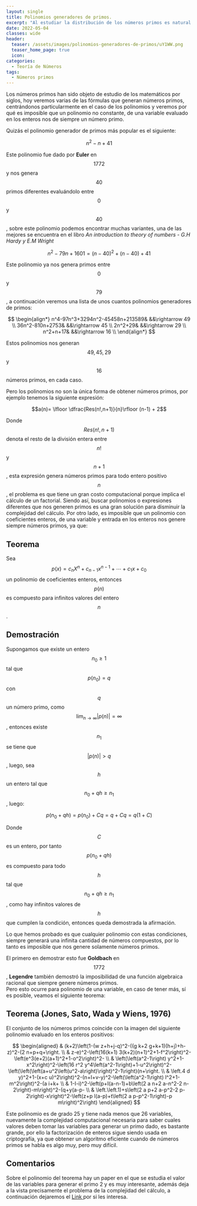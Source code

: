 ```yaml
---
layout: single
title: Polinomios generadores de primos.
excerpt: "Al estudiar la distribución de los números primos es natural preguntarnos si es posible que un polinomio nos proporcione una formula para determinar el siguiente, aquí veremos que al menos en polinomios de una variable esto es imposible." 
date: 2022-05-04 
classes: wide
header:
  teaser: /assets/images/polinomios-generadores-de-primos/uY1WW.png
  teaser_home_page: true
  icon: 
categories:
  - Teoría de Números
tags:  
  - Números primos
---
```


Los números primos han sido objeto de estudio de los matemáticos por siglos, hoy veremos varias de las fórmulas que generan números primos, centrándonos particularmente en el caso de los polinomios y veremos por qué es imposible que un polinomio no constante, de una variable evaluado en los enteros nos de siempre un número primo.

Quizás el polinomio generador de primos más popular es el siguiente:

$$n^2-n+41$$

Este polinomio fue dado por **Euler** en $$1772$$ y nos genera $$40$$ primos diferentes evaluándolo entre $$0$$ y $$40$$, sobre este polinomio podemos encontrar muchas variantes, una de las mejores se encuentra en el libro *An introduction to theory of numbers - G.H Hardy y E.M Wright*

$$n^2-79n+1601=(n-40)^2+(n-40)+41$$

Este polinomio ya nos genera primos entre $$0$$ y $$79$$, a continuación veremos una lista de unos cuantos polinomios generadores de primos:

$$
\begin{align*}
n^4-97n^3+3294n^2-45458n+213589& &&\rightarrow 49 \\
36n^2-810n+2753& &&\rightarrow 45 \\
2n^2+29& &&\rightarrow 29 \\
n^2+n+17& &&\rightarrow 16 \\
\end{align*}
$$

Estos polinomios nos generan $$49,45,29$$ y $$16$$ números primos, en cada caso.

Pero los polinomios no son la única forma de obtener números primos, por ejemplo tenemos la siguiente expresión:

$$a(n)= \lfloor \dfrac{Res(n!,n+1)}{n}\rfloor (n-1) + 2$$

Donde $$Res(n!,n+1)$$ denota el resto de la división entera entre $$n!$$ y $$n+1$$, esta expresión genera números primos para todo entero positivo $$n$$, el problema es que tiene un gran costo computacional porque implica el cálculo de un factorial. Siendo así, buscar polinomios o expresiones diferentes que nos generen primos es una gran solución para disminuir la complejidad del cálculo. Por otro lado, es imposible que un polinomio con coeficientes enteros, de una variable y entrada en los enteros nos genere siempre números primos, ya que:

## Teorema

Sea $$p(x)=c_nX^n+c_{n-1}x^{n-1}+\cdots+c_1x+c_0$$ un polinomio de coeficientes enteros, entonces $$p(n)$$ es compuesto para infinitos valores del entero $$n$$.

## Demostración

Supongamos que existe un entero $$n_0 \geq 1$$ tal que $$p(n_0)=q$$ con $$q$$ un número primo, como $$\lim_{n\rightarrow \infty} \lvert p(n) \rvert = \infty$$, entonces existe $$n_{1}$$ se tiene que $$\lvert p(n)\rvert>q$$, luego, sea $$h$$ un entero tal que $$n_{0}+qh \geq n_{1}$$, luego:

$$p(n_0+qh)=p(n_0)+Cq=q+Cq=q(1+C)$$

Donde $$C$$ es un entero, por tanto $$p(n_0+qh)$$ es compuesto para todo $$h$$ tal que $$n_0+qh \geq n_1$$, como hay infinitos valores de $$h$$ que cumplen la condición, entonces queda demostrada la afirmación.

$$\tag*{$\blacksquare$}$$

Lo que hemos probado es que cualquier polinomio con estas condiciones, siempre generará una infinita cantidad de números compuestos, por lo tanto es imposible que nos genere solamente números primos.

El primero en demostrar esto fue **Goldbach** en $$1772$$, **Legendre** también demostró la imposibilidad de una función algebraica racional que siempre genere números primos. <br> Pero esto ocurre para polinomio de una variable, en caso de tener más, sí es posible, veamos el siguiente teorema:

## Teorema (Jones, Sato, Wada y Wiens, 1976)

El conjunto de los números primos coincide con la imagen del siguiente polinomio evaluado en los enteros positivos:

$$
\begin{aligned}
& (k+2)\left(1-(w z+h+j-q)^2-((g k+2 g+k+1)(h+j)+h-z)^2-(2 n+p+q+\right. \\
& z-e)^2-\left(16(k+1) 3(k+2)(n+1)^2+1-f^2\right)^2-\left(e^3(e+2)(a+1)^2+1-o^2\right)^2- \\
& \left(\left(a^2-1\right) y^2+1-x^2\right)^2-\left(16 r^2 y^4\left(a^2-1\right)+1-u^2\right)^2-\left(\left(\left(a+u^2\left(u^2-a\right)\right)^2-1\right)(n+\right. \\
& \left.4 d y)^2+1-(x+c u)^2\right)^2-(n+I+v-y)^2-\left(\left(a^2-1\right) l^2+1-m^2\right)^2-(a i+k+ \\
& 1-I-i)^2-\left(p+I(a-n-1)+b\left(2 a n+2 a-n^2-2 n-2\right)-m\right)^2-(q+y(a-p- \\
& \left.\left.1)+s\left(2 a p+2 a-p^2-2 p-2\right)-x\right)^2-\left(z+p l(a-p)+t\left(2 a p-p^2-1\right)-p m\right)^2\right)
\end{aligned}
$$

Este polinomio es de grado 25 y tiene nada menos que 26 variables, nuevamente la complejidad computacional necesaria para saber cuales valores deben tomar las variables para generar un primo dado, es bastante grande, por ello la factorización de enteros sigue siendo usada en criptografía, ya que obtener un algoritmo eficiente cuando de números primos se habla es algo muy, pero muy difícil.

## Comentarios

Sobre el polinomio del teorema hay un paper en el que se estudia el valor de las variables para generar el primo 2 y es muy interesante, además deja a la vista precisamente el problema de la complejidad del cálculo, a continuación dejaremos el <a href="https://citeseerx.ist.psu.edu/viewdoc/download?doi=10.1.1.104.8284&rep=rep1&type=pdf"> Link </a> por si les interesa.
